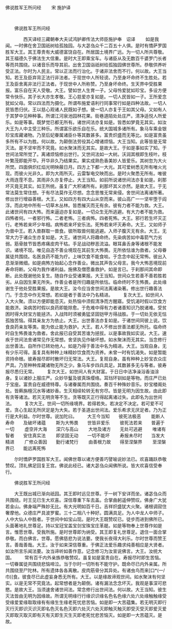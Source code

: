   佛说胜军王所问经
                        　　宋 施护译

                        
        　      


　　佛说胜军王所问经

　　　　西天译经三藏朝奉大夫试鸿胪卿传法大师臣施护奉　诏译
　　如是我闻。一时佛在舍卫国祇树给孤独园。与大苾刍众千二百五十人俱。是时有憍萨罗国胜军大王。其王尊贵有大威德富饶自在。所居国土境界广远。为一切人所共尊敬。其王福德久于佛法生大信重。是时大王即乘宝车。与诸臣从及无数百千婆罗门长者等而共围绕。以诸音乐而导其前。出舍卫国诣祇树给孤独园佛世尊所。恭敬供养听受正法。尔时为人民主。常以正法而行治化。于诸非法舍而不行。何以故。大王当知。若王及臣弃背正法行非法者。于现世中人所轻谤。乃至身坏命终不生胜处。若王及臣舍离非法行正法者。于现世中人所称赞。乃至身坏命终。生天界中受胜果报。富乐自在天人受敬。大王。譬如世人生育一子。父母怜爱犹如珍宝。多设方便常令快乐。其子长大亦生孝敬。王心慈爱亦复如是。一切人民皆如一子。王所爱念犹如父母。常以四法而为摄化。所谓布施爱语利行同事常行如是四种法故。一切人民皆悉归伏。王以慈心观诸人民既如子想。彼一切人亦复于王如其父母。又如有人于其梦中见种种事。所谓江河泉池园林花果。街巷道陌处处庄严。清净适悦人所爱乐。如是等事。既梦觉已都无所有。诸世间法亦复如是。皆悉如梦竟无其实。如汝大王为人中主受三种乐。所谓富乐欲乐自在乐。统大国城多诸所有。象马车乘金银珍宝库藏诸物。乃至后妃眷属诸臣仆等其数甚多。富贵炽盛而无等比。如是富贵虽多所有不以为胜。何以故。为颠倒法劳役其心增诸烦恼。大王当知。此等皆是无常灭法。是不坚牢而不究竟。如水聚沫而无其实。是故大王。于如是事如实了知。于世间法常所觉了。离诸烦恼修出世行。又世间法如一大树。沃润其根即生枝叶。枝叶繁茂即能开华。开华非久乃结果实。果实成熟色香美妙人皆爱乐。其树忽为大火所焚。四面俱炽红焰光明映蔽日月。四方上下都一大光。其可爱树悉无所有唯火光现。而彼火光非久。即为大雨所灭。云雷掣电交映而出。是时火聚悉无所有。唯彼大雨连霔不息。其雨非久亦复停止。大王当知。如前所说诸世间法亦复如是。刹那坏灭竟无其实。如王所统。虽复广大积诸所有。刹那坏其义亦然。是故大王。于无常法莫生常住想。于有尽法莫作无尽想。念念思惟无常来侵。舍世间法离诸所著。修出世行增益善根。大王。又如四方有四大山从空而来。彼山高广一一坚牢堕于阎浮。而此地中所有一切草木丛林。皆悉摧灭而无有余。彼有力者不能为救。大王。此诸世间有四大怖。而来逼迫亦复如是。一切众生无所逃避。有大力者不能为救。四怖者何。一者邪行怖。二者老怖。三者病怖。四者死怖。大王。邪行若生坏灭正行。老怖若来坏少年相。病怖若来坏安乐法。死怖若来坏灭寿命。大王。又如师子为兽中王。若入兽群取一兽食。彼所取兽何能逃避。入师子腹灭无有余。大王。无常大力于诸众生亦复如是。大王。诸世间人将趣命终。先染病苦如中毒箭气力劣弱。筋骨肢节皆悉疼痛皮肉干枯。手足战动秽恶流溢。眼耳鼻舌身等诸根不能发识。诸境不现。唯见自造不善业境现在其前生大怖畏。无所依怙谁为救者。父母眷属徒共围绕。名医良药不能为疗。上味饮食不能食啖。于念念中起无常怖。彼出入息渐渐微细。如是病怖方始起心念作善业。微出其声告父母言。我今大怖恶境现前寿命将断。父母为我作诸利益。施佛及僧愿垂救护。如是言已。于刹那间其命即断。此处既谢他处复生。随自作业受诸果报。大王当知。世间众生若善不善若胜若劣。从自因生果无所失。作善业者是所归趣是所依怙。临命终时不生怖畏。此处缘谢生于他处受胜果报。是故大王。汝今应当舍世间法离诸染著。修出世行趣善法门。于念念中作无常想。若如是者于善法中乃名精进。
　　复次大王。如世间人入大火聚。须以方便即能息灭。处热恼中须假清净而方醒寤。受饥渴时假以饮食方能救济。染病苦时假以良药即能除愈。于危难中得有力者诸善知识乃脱诸难。受贫困时得大财宝方能拯济。入战阵时须被勇猛坚固铠甲方得战胜。于一切处无依无怙孤独苦恼。得其亲友方为依止。大王。出世善法亦复如是。于诸世间同彼上说。饮食良药亲友等类。能为依止能为救护。大王。若人不修出世善法都无所托。临命终时自生怖畏谁为救者。舍此报已自受其苦谁为拯拔。以是事故我如实说。大王。速疾于世间法舍诸常见作无常想。舍坚执见作破坏想。如水聚沫而无其实。当念修行出世善法。自所作已转劝他人。如是乃得于善法中名为精进。大王。当观自身。无有少乐可得。虽复具有种种上味精妙饮食而为资养。未曾一时有饥渴失。如是暂能资持命根。彼寿报尽即时散坏归无常法。大王。复观自身。虽有种种上妙宝衣众庄严具。乃至种种库藏诸物无所乏少。象马车步四兵具足。其数甚多无与等者。彼寿报尽悉归无常。
　　复次大王。如世间人有大财富。于日日中洁净澡浴香油涂身。复以诸妙上服庄严。众妙华鬘及彼真珠缨络。耳珰环钏如是等物。而庄严已处于宝座。富贵自在威德特尊。与诸眷属而共围绕。奏百千种殊妙音乐。妙宝楼阁处处。皆爇旃檀沉水等诸妙香。生灭相续轮转无有穷尽。皆是无明为因生故。由此即有贪等诸法。若灭无明贪等不生。贪等既灭正行得起离诸过失。此即名为出世间法。
　　复次大王。世间一切所缘境界。若得若失。若决定不决定。若可爱不可爱。贪心生起无所厌足是为大失。若于圣道出世间法。爱乐希求无厌足者。乃为正行是大利益。尔时世尊。说加陀曰。
　　大王今当知　　彼死法极恶
　　能断人寿命　　及破坏诸蕴
　　斯为大怖畏　　世皆非爱乐
　　彼死法若来　　普遍于一切
　　虚空并大海　　深穴与高山
　　大地及诸方　　无处可逃避
　　唯诸有智者　　安住真实法
　　即坚固无动　　一切不能坏
　　寿报未尽时　　当发大精进
　　广修众善因　　勤行诸梵行
　　由善根力故　　得至涅槃界
　　至涅槃界已　　能远离死怖

　　尔时憍萨罗国胜军大王。闻佛世尊以诸方便善巧譬喻说妙法已。欢喜踊跃恭敬赞叹。顶礼佛足回复王宫。佛说此经已。诸大苾刍众闻佛所说。皆大欢喜信受奉行。

　　佛说胜军王所问经

　　大王既出城已渐向祇园。其王即时远见世尊。于一树下安详而坐。诸苾刍众而共围绕。时王见已生大欢喜。深信尊重下车去盖。合掌曲躬遥伸赞叹。佛身广大犹若金山。佛身端严殊妙无比。有大光明如百千日。吉祥炽盛犹大火聚。诸根调寂住奢摩他。众德庄严具波罗蜜。三十二相八十种好。圆满具足。为人中龙人中师子。人中大仙人中胜者。于世间中如宝山现。是时大王既赞叹已。徒步而进到佛所已。头面著地礼世尊足。持以宝冠宝盖宝剑宝珠宝庄革屣。如是等物奉上世尊作如是言。惟愿世尊。受我所施。是时世尊即为纳受。其王即复礼世尊足。退住一面合掌恭敬。而白佛言。世尊。愿佛慈悲为说法要。使我长夜得大利乐。尔时世尊而赞王言。善哉善哉。大王。汝于如来深信尊重。于佛正法爱乐趣求纯善相应是大贤者。如汝所言乐闻法要。汝当谛听如善作意。记念修习为汝宣说佛言。大王。汝统大国。
　　常有百千内外亲族恭敬赞叹。虽复如是富贵自在。寿报尽时即生苦恼。一切眷属徒共围绕悲恼啼泣。当于尔时一切所有不能守护。既命尽已内外亲属。所共围绕至尸陀林。所有遗体各各离散。皮肉筋骨分其异处。有诸虫鸟而来[口*(一/巾)]食。彼食尽已此虚妄身悉无所有。大王。以是缘故谛观世间。如水聚沫有何坚实。以是无常不究竟法。起常想者是为颠倒。诸有漏法念念坏灭。我观是事深可悲愍。是故大王。当须速舍诸世间法。常念修行出世间法。何以故。大王当知。彼生灭法皆由无明为因缘故。所谓无明缘行行缘识识缘名色名色缘六处六处缘触触缘受受缘爱爱缘取取缘有有缘生生缘老死忧悲苦恼。如是即一大苦蕴集。若无明灭即行灭行灭即识灭识灭即名色灭名色灭即六处灭六处灭即触灭触灭即受灭受灭即爱灭爱灭即取灭取灭即有灭有灭即生灭生灭即老死忧悲苦恼灭。如是即一大苦蕴灭。是故。

